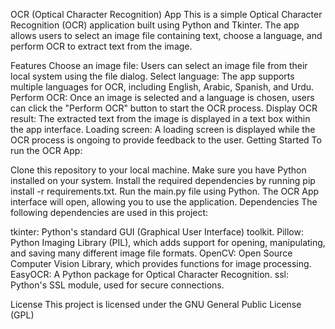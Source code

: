 OCR (Optical Character Recognition) App
This is a simple Optical Character Recognition (OCR) application built using Python and Tkinter. The app allows users to select an image file containing text, choose a language, and perform OCR to extract text from the image.

Features
Choose an image file: Users can select an image file from their local system using the file dialog.
Select language: The app supports multiple languages for OCR, including English, Arabic, Spanish, and Urdu.
Perform OCR: Once an image is selected and a language is chosen, users can click the "Perform OCR" button to start the OCR process.
Display OCR result: The extracted text from the image is displayed in a text box within the app interface.
Loading screen: A loading screen is displayed while the OCR process is ongoing to provide feedback to the user.
Getting Started
To run the OCR App:

Clone this repository to your local machine.
Make sure you have Python installed on your system.
Install the required dependencies by running pip install -r requirements.txt.
Run the main.py file using Python.
The OCR App interface will open, allowing you to use the application.
Dependencies
The following dependencies are used in this project:

tkinter: Python's standard GUI (Graphical User Interface) toolkit.
Pillow: Python Imaging Library (PIL), which adds support for opening, manipulating, and saving many different image file formats.
OpenCV: Open Source Computer Vision Library, which provides functions for image processing.
EasyOCR: A Python package for Optical Character Recognition.
ssl: Python's SSL module, used for secure connections.

License
This project is licensed under the GNU General Public License (GPL)
